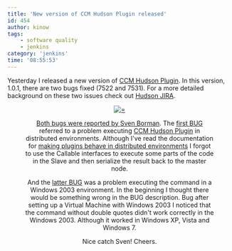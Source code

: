 ```yaml
---
title: 'New version of CCM Hudson Plugin released'
id: 454
author: kinow
tags: 
    - software quality
    - jenkins
category: 'jenkins'
time: '08:55:53'
---
```

Yesterday I released a new version of <a title="CCM Hudson Plugin" href="http://wiki.hudson-ci.org/display/HUDSON/CCM+Plugin">CCM Hudson Plugin</a>. In this version, 1.0.1, there are two bugs fixed (7522 and 7531). For a more detailed background on these two issues check out <a title="Hudson JIRA" href="http://issues.hudson-ci.org">Hudson JIRA</a>.

<div class='row'>
<div class="ui container" style='text-align: center;'>
<figure>
<a href="{{ assets['clipart-man-spraying-giant-bug-with-aerosol-can-300x189'] }}" rel="prettyPhoto" class="thumbnail" title="">
<img class="ui fluid image" src="{{ assets['clipart-man-spraying-giant-bug-with-aerosol-can'] }}" alt="=" />


Both bugs were reported by <a title="Sven Borman" href="http://nl.linkedin.com/pub/sven-borman/0/b16/814/">Sven Borman</a>. The <a title="CCM Hudson Plugin BUG 7522" href="http://issues.hudson-ci.org/browse/HUDSON-7522">first BUG</a> referred to a problem executing <a title="CCM Hudson Plugin" href="http://wiki.hudson-ci.org/display/HUDSON/CCM+Plugin">CCM Hudson Plugin</a> in distributed environments. Although I've read the documentation for <a title="Making Hudson plugins behave in distribitued environments" href="http://wiki.hudson-ci.org/display/HUDSON/Making+your+plugin+behave+in+distributed+Hudson">making plugins behave in distributed environments</a> I forgot to use the Callable interfaces to execute some parts of the code in the Slave and then serialize the result back to the master node.

And the <a title="CCM Hudson Plugin BUG 7531" href="http://issues.hudson-ci.org/browse/HUDSON-7531">latter BUG</a> was a problem executing the command in a Windows 2003 environment. In the beginning I thought there would be something wrong in the BUG description. Bug after setting up a Virtual Machine with Windows 2003 I noticed that the command without double quotes didn't work correctly in the Windows 2003. Although it worked in Windows XP, Vista and Windows 7.

Nice catch Sven! Cheers.

